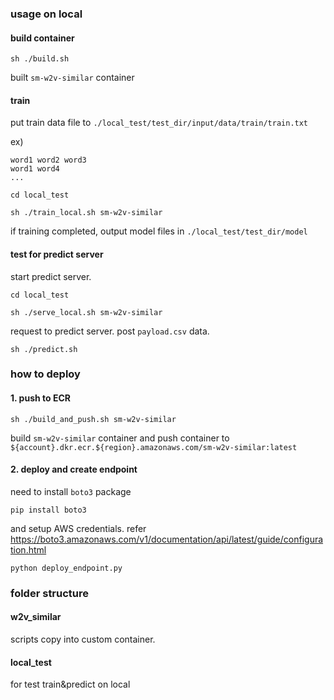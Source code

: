 ### usage on local

#### build container

`sh ./build.sh`

built `sm-w2v-similar` container


#### train

put train data file
to `./local_test/test_dir/input/data/train/train.txt`

ex)

```
word1 word2 word3
word1 word4
...
```

`cd local_test`

`sh ./train_local.sh sm-w2v-similar`

if training completed, output model files in `./local_test/test_dir/model`


#### test for predict server

start predict server.

`cd local_test`

`sh ./serve_local.sh sm-w2v-similar`

request to predict server.
post `payload.csv` data.

`sh ./predict.sh`


### how to deploy

#### 1. push to ECR

`sh ./build_and_push.sh sm-w2v-similar`

build `sm-w2v-similar` container
and push container to `${account}.dkr.ecr.${region}.amazonaws.com/sm-w2v-similar:latest`

#### 2. deploy and create endpoint

need to install `boto3` package

`pip install boto3`

and setup AWS credentials. refer https://boto3.amazonaws.com/v1/documentation/api/latest/guide/configuration.html

`python deploy_endpoint.py`

### folder structure

#### w2v_similar

scripts copy into custom container.

#### local_test

for test train&predict on local

